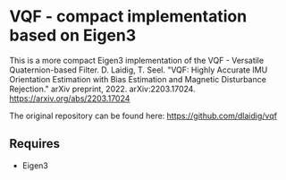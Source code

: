 # VQF - compact implementation based on Eigen3

This is a more compact Eigen3 implementation of the VQF - Versatile Quaternion-based Filter.
D. Laidig, T. Seel. "VQF: Highly Accurate IMU Orientation Estimation with Bias Estimation and Magnetic Disturbance Rejection." arXiv preprint, 2022. arXiv:2203.17024. https://arxiv.org/abs/2203.17024

The original repository can be found here: https://github.com/dlaidig/vqf

## Requires
- Eigen3
